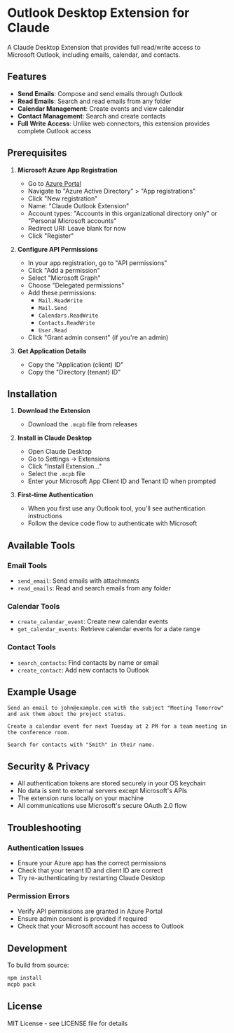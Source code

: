 # Outlook Desktop Extension for Claude

A Claude Desktop Extension that provides full read/write access to Microsoft Outlook, including emails, calendar, and contacts.

## Features

- **Send Emails**: Compose and send emails through Outlook
- **Read Emails**: Search and read emails from any folder
- **Calendar Management**: Create events and view calendar
- **Contact Management**: Search and create contacts
- **Full Write Access**: Unlike web connectors, this extension provides complete Outlook access

## Prerequisites

1. **Microsoft Azure App Registration**
   - Go to [Azure Portal](https://portal.azure.com/)
   - Navigate to "Azure Active Directory" > "App registrations"
   - Click "New registration"
   - Name: "Claude Outlook Extension"
   - Account types: "Accounts in this organizational directory only" or "Personal Microsoft accounts"
   - Redirect URI: Leave blank for now
   - Click "Register"

2. **Configure API Permissions**
   - In your app registration, go to "API permissions"
   - Click "Add a permission"
   - Select "Microsoft Graph"
   - Choose "Delegated permissions"
   - Add these permissions:
     - `Mail.ReadWrite`
     - `Mail.Send`
     - `Calendars.ReadWrite`
     - `Contacts.ReadWrite`
     - `User.Read`
   - Click "Grant admin consent" (if you're an admin)

3. **Get Application Details**
   - Copy the "Application (client) ID"
   - Copy the "Directory (tenant) ID"

## Installation

1. **Download the Extension**
   - Download the `.mcpb` file from releases

2. **Install in Claude Desktop**
   - Open Claude Desktop
   - Go to Settings → Extensions
   - Click "Install Extension..."
   - Select the `.mcpb` file
   - Enter your Microsoft App Client ID and Tenant ID when prompted

3. **First-time Authentication**
   - When you first use any Outlook tool, you'll see authentication instructions
   - Follow the device code flow to authenticate with Microsoft

## Available Tools

### Email Tools
- `send_email`: Send emails with attachments
- `read_emails`: Read and search emails from any folder

### Calendar Tools
- `create_calendar_event`: Create new calendar events
- `get_calendar_events`: Retrieve calendar events for a date range

### Contact Tools
- `search_contacts`: Find contacts by name or email
- `create_contact`: Add new contacts to Outlook

## Example Usage

```
Send an email to john@example.com with the subject "Meeting Tomorrow" and ask them about the project status.

Create a calendar event for next Tuesday at 2 PM for a team meeting in the conference room.

Search for contacts with "Smith" in their name.
```

## Security & Privacy

- All authentication tokens are stored securely in your OS keychain
- No data is sent to external servers except Microsoft's APIs
- The extension runs locally on your machine
- All communications use Microsoft's secure OAuth 2.0 flow

## Troubleshooting

### Authentication Issues
- Ensure your Azure app has the correct permissions
- Check that your tenant ID and client ID are correct
- Try re-authenticating by restarting Claude Desktop

### Permission Errors
- Verify API permissions are granted in Azure Portal
- Ensure admin consent is provided if required
- Check that your Microsoft account has access to Outlook

## Development

To build from source:

```bash
npm install
mcpb pack
```

## License

MIT License - see LICENSE file for details

